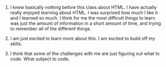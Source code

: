 1. I knew basically nothing before this class about HTML. I have actually really enjoyed learning about HTML. I was surprised how much I like it and I learned so much. I think for me the most difficult things to learn was just the amount of information in a short amount of time, and trying to remember all of the different things.

2. I am just excited to learn more about this. I am excited to build off my skills.

3. I think that some of the challenges with me are just figuring out what to code. What subject to code.
